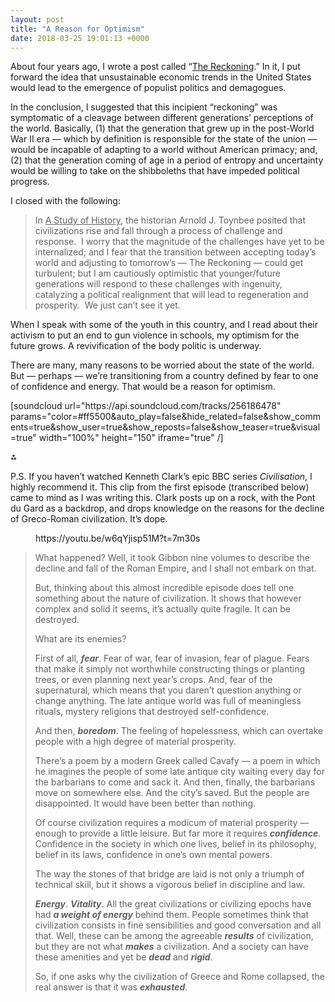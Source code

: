 ```yaml
---
layout: post
title: "A Reason for Optimism"
date: 2018-03-25 19:01:13 +0000
---
```


<!-- wp:paragraph {"style":{"elements":{"link":{"color":{"text":"var:preset|color|primary"}}}}} -->
<p class="has-link-color">About four years ago, I wrote a post called “<a href="https://mikecasey.blog/2014/01/19/the-reckoning/">The Reckoning</a>.” In it, I put forward the idea that unsustainable economic trends in the United States would lead to the emergence of populist politics and demagogues.</p>
<!-- /wp:paragraph -->

<!-- wp:paragraph -->
<p>In the conclusion, I suggested that this incipient “reckoning” was symptomatic of a cleavage between different generations’ perceptions of the world. Basically, (1) that the generation that grew up in the post-World War II era — which by definition is responsible for the state of the union — would be incapable of adapting to a world without American primacy; and, (2) that the generation coming of age in a period of entropy and uncertainty would be willing to take on the shibboleths that have impeded political progress.</p>
<!-- /wp:paragraph -->

<!-- wp:paragraph -->
<p>I closed with the following:</p>
<!-- /wp:paragraph -->

<!-- wp:more -->
<!--more-->
<!-- /wp:more -->

<!-- wp:quote -->
<blockquote class="wp-block-quote"><!-- wp:paragraph -->
<p>In <span style="text-decoration:underline">A Study of History</span>, the historian Arnold J. Toynbee posited that civilizations rise and fall through a process of challenge and response.&nbsp; I worry that the magnitude of the challenges have yet to be internalized; and I fear that the transition between accepting today’s world and adjusting to tomorrow’s — The Reckoning — could get turbulent; but I am cautiously optimistic that younger/future generations will respond to these challenges with ingenuity, catalyzing a political realignment that will lead to regeneration and prosperity.&nbsp; We just can’t see it yet.</p>
<!-- /wp:paragraph --></blockquote>
<!-- /wp:quote -->

<!-- wp:paragraph -->
<p>When I speak with some of the youth in this country, and I read about their activism to put an end to gun violence in schools, my optimism for the future grows. A revivification of the body politic is underway.</p>
<!-- /wp:paragraph -->

<!-- wp:paragraph -->
<p>There are many, many reasons to be worried about the state of the world. But — perhaps —&nbsp;we’re transitioning from a country defined by fear to one of confidence and energy. That would be a reason for optimism.</p>
<!-- /wp:paragraph -->

<!-- wp:paragraph {"align":"center"} -->
<p class="has-text-align-center">[soundcloud url="https://api.soundcloud.com/tracks/256186478" params="color=#ff5500&amp;auto_play=false&amp;hide_related=false&amp;show_comments=true&amp;show_user=true&amp;show_reposts=false&amp;show_teaser=true&amp;visual=true" width="100%" height="150" iframe="true" /]</p>
<!-- /wp:paragraph -->

<!-- wp:paragraph {"align":"center"} -->
<p class="has-text-align-center">⁂</p>
<!-- /wp:paragraph -->

<!-- wp:paragraph -->
<p>P.S. If you haven’t watched Kenneth Clark’s epic BBC series <em>Civilisation</em>, I highly recommend it. This clip from the first episode (transcribed below) came to mind as I was writing this. Clark posts up on a rock, with the Pont du Gard as a backdrop, and drops knowledge on the reasons for the decline of Greco-Roman civilization. It’s dope.</p>
<!-- /wp:paragraph -->

<!-- wp:embed {"url":"https://youtu.be/w6qYjisp51M?t=7m30s","type":"rich","providerNameSlug":"embed-handler","responsive":true,"className":"wp-embed-aspect-16-9 wp-has-aspect-ratio"} -->
<figure class="wp-block-embed is-type-rich is-provider-embed-handler wp-block-embed-embed-handler wp-embed-aspect-16-9 wp-has-aspect-ratio"><div class="wp-block-embed__wrapper">
https://youtu.be/w6qYjisp51M?t=7m30s
</div></figure>
<!-- /wp:embed -->

<!-- wp:quote -->
<blockquote class="wp-block-quote"><!-- wp:paragraph -->
<p>What happened? Well, it took Gibbon nine volumes to describe the decline and fall of the Roman Empire, and I shall not embark on that.</p>
<!-- /wp:paragraph -->

<!-- wp:paragraph -->
<p>But, thinking about this almost incredible episode does tell one something about the nature of civilization. It shows that however complex and solid it seems, it’s actually quite fragile. It can be destroyed.</p>
<!-- /wp:paragraph -->

<!-- wp:paragraph -->
<p>What are its enemies?</p>
<!-- /wp:paragraph -->

<!-- wp:paragraph -->
<p>First of all, <strong><em>fear</em></strong>. Fear of war, fear of invasion, fear of plague. Fears that make it simply not worthwhile constructing things or planting trees, or even planning next year’s crops. And, fear of the supernatural, which means that you daren’t question anything or change anything. The late antique world was full of meaningless rituals, mystery religions that destroyed self-confidence.</p>
<!-- /wp:paragraph -->

<!-- wp:paragraph -->
<p>And then, <strong><em>boredom</em></strong>. The feeling of hopelessness, which can overtake people with a high degree of material prosperity.</p>
<!-- /wp:paragraph -->

<!-- wp:paragraph -->
<p>There’s a poem by a modern Greek called Cavafy — a poem in which he imagines the people of some late antique city waiting every day for the barbarians to come and sack it. And then, finally, the barbarians move on somewhere else. And the city’s saved. But the people are disappointed. It would have been better than nothing.</p>
<!-- /wp:paragraph -->

<!-- wp:paragraph -->
<p>Of course civilization requires a modicum of material prosperity — enough to provide a little leisure. But far more it requires <strong><em>confidence</em></strong>. Confidence in the society in which one lives, belief in its philosophy, belief in its laws, confidence in one’s own mental powers.</p>
<!-- /wp:paragraph -->

<!-- wp:paragraph -->
<p>The way the stones of that bridge are laid is not only a triumph of technical skill, but it shows a vigorous belief in discipline and law.</p>
<!-- /wp:paragraph -->

<!-- wp:paragraph -->
<p><strong><em>Energy</em></strong>. <strong><em>Vitality</em></strong>. All the great civilizations or civilizing epochs have had <strong><em>a weight of energy</em></strong> behind them. People sometimes think that civilization consists in fine sensibilities and good conversation and all that. Well, these can be among the agreeable <strong><em>results</em></strong> of civilization, but they are not what <strong><em>makes</em></strong> a civilization. And a society can have these amenities and yet be <strong><em>dead</em></strong> and <strong><em>rigid</em></strong>.</p>
<!-- /wp:paragraph -->

<!-- wp:paragraph -->
<p>So, if one asks why the civilization of Greece and Rome collapsed, the real answer is that it was <strong><em>exhausted</em></strong>.</p>
<!-- /wp:paragraph --></blockquote>
<!-- /wp:quote -->
